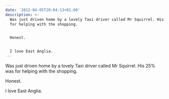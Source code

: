 ```yaml
---
date: '2012-04-05T20:04:13+01:00'
description: >-
  Was just driven home by a lovely Taxi driver called Mr Squirrel. His 25% was
  for helping with the shopping.


  Honest. 


  I love East Anglia.
---
```

Was just driven home by a lovely Taxi driver called Mr Squirrel. His 25% was for helping with the shopping.

Honest. 

I love East Anglia.
